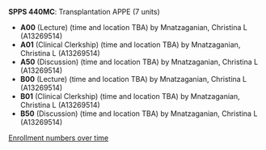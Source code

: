 **SPPS 440MC**: Transplantation APPE (7 units)

- **A00** (Lecture) (time and location TBA) by Mnatzaganian, Christina L (A13269514)
- **A01** (Clinical Clerkship) (time and location TBA) by Mnatzaganian, Christina L (A13269514)
- **A50** (Discussion) (time and location TBA) by Mnatzaganian, Christina L (A13269514)
- **B00** (Lecture) (time and location TBA) by Mnatzaganian, Christina L (A13269514)
- **B01** (Clinical Clerkship) (time and location TBA) by Mnatzaganian, Christina L (A13269514)
- **B50** (Discussion) (time and location TBA) by Mnatzaganian, Christina L (A13269514)

[Enrollment numbers over time](./SPPS440MC.tsv)
